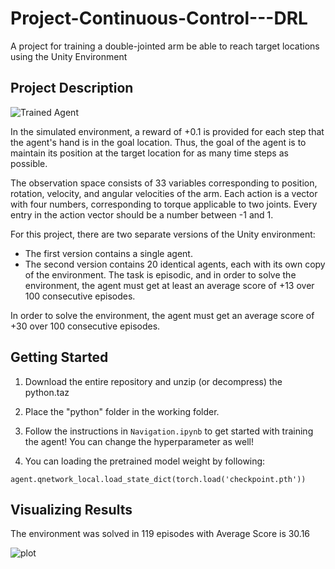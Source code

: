 # Project-Continuous-Control---DRL

A project for training a double-jointed arm be able to reach target locations using the Unity Environment
## Project Description
[//]: # (Image References)

[image1]: https://video.udacity-data.com/topher/2018/June/5b1ea778_reacher/reacher.gif "Trained Agent"

![Trained Agent][image1]

In the simulated environment, a reward of +0.1 is provided for each step that the agent's hand is in the goal location. Thus, the goal of the agent is to maintain its position at the target location for as many time steps as possible.

The observation space consists of 33 variables corresponding to position, rotation, velocity, and angular velocities of the arm. Each action is a vector with four numbers, corresponding to torque applicable to two joints. Every entry in the action vector should be a number between -1 and 1.

For this project, there are two separate versions of the Unity environment:
- The first version contains a single agent.
- The second version contains 20 identical agents, each with its own copy of the environment. The task is episodic, and in order to solve the environment, the agent must get at least an average score of +13 over 100 consecutive episodes.

In order to solve the environment, the agent must get an average score of +30 over 100 consecutive episodes.
## Getting Started

1. Download the entire repository and unzip (or decompress) the python.taz

2. Place the "python" folder in the working folder.

3. Follow the instructions in `Navigation.ipynb` to get started with training the agent! You can change the hyperparameter as well!

4. You can loading the pretrained model weight by following:
```
agent.qnetwork_local.load_state_dict(torch.load('checkpoint.pth'))
```

## Visualizing Results

The environment was solved in 119 episodes with	Average Score is 30.16

![plot](result.png)
